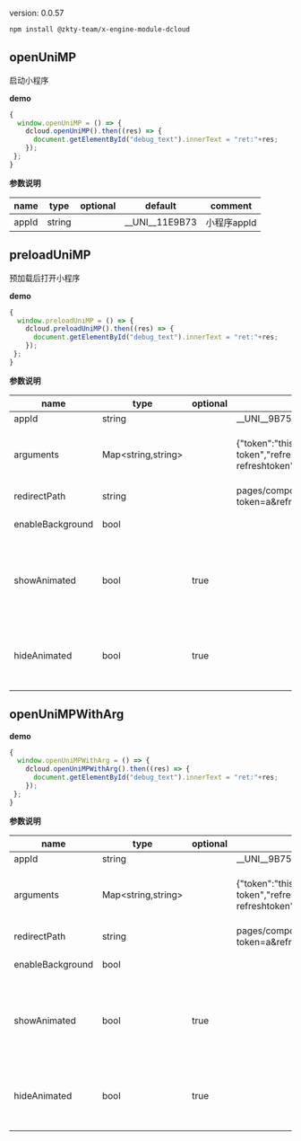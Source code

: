 
version: 0.0.57
``` bash
npm install @zkty-team/x-engine-module-dcloud
```



## openUniMP

 启动小程序

**demo**
``` js
{
  window.openUniMP = () => {
    dcloud.openUniMP().then((res) => {
      document.getElementById("debug_text").innerText = "ret:"+res;
    });
 };
}
``` 

	
**参数说明**

| name                        | type      | optional | default   | comment  |
| --------------------------- | --------- | -------- | --------- |--------- |
| appId | string |  | __UNI__11E9B73 | 小程序appId |


## preloadUniMP

 预加载后打开小程序

**demo**
``` js
{
  window.preloadUniMP = () => {
    dcloud.preloadUniMP().then((res) => {
      document.getElementById("debug_text").innerText = "ret:"+res;
    });
 };
}
``` 

	
**参数说明**

| name                        | type      | optional | default   | comment  |
| --------------------------- | --------- | -------- | --------- |--------- |
| appId | string |  | __UNI__9B75743 |  |
| arguments | Map\<string,string\> |  | {"token":"this is token","refreshtoken":"this is refreshtoken"} | 配置启动小程序时传递的参数 |
| redirectPath | string |  | pages/component/application/application?token=a&refreshtoken=b |  路径 |
| enableBackground | bool |  |  |  开启后台运行 |
| showAnimated | bool | true |  | 是否开启 show 小程序时的动画效果 默认：true |
| hideAnimated | bool | true |  | 是否开启 hide 时的动画效果 默认：true |


## openUniMPWithArg



**demo**
``` js
{
  window.openUniMPWithArg = () => {
    dcloud.openUniMPWithArg().then((res) => {
      document.getElementById("debug_text").innerText = "ret:"+res;
    });
 };
}
``` 

	
**参数说明**

| name                        | type      | optional | default   | comment  |
| --------------------------- | --------- | -------- | --------- |--------- |
| appId | string |  | __UNI__9B75743 |  |
| arguments | Map\<string,string\> |  | {"token":"this is token","refreshtoken":"this is refreshtoken"} | 配置启动小程序时传递的参数 |
| redirectPath | string |  | pages/component/application/application?token=a&refreshtoken=b |  路径 |
| enableBackground | bool |  |  |  开启后台运行 |
| showAnimated | bool | true |  | 是否开启 show 小程序时的动画效果 默认：true |
| hideAnimated | bool | true |  | 是否开启 hide 时的动画效果 默认：true |

    